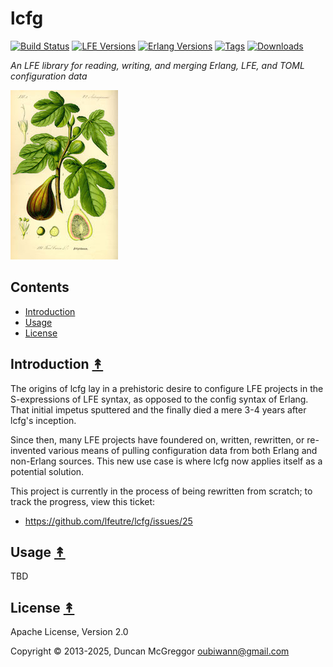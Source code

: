 # lcfg

[![Build Status][gh-actions-badge]][gh-actions]
[![LFE Versions][lfe-badge]][lfe]
[![Erlang Versions][erlang-badge]][versions]
[![Tags][github-tags-badge]][github-tags]
[![Downloads][hex-downloads]][hex-package]

*An LFE library for reading, writing, and merging Erlang, LFE, and TOML configuration data*

[![Project Logo][logo]][logo-large]


## Contents

* [Introduction](#introduction-)
* [Usage](#usage-)
* [License](#license-)

## Introduction [&#x219F;](#contents)

The origins of lcfg lay in a prehistoric desire to configure LFE projects in the S-expressions of LFE syntax, as opposed to the config syntax of Erlang. That initial impetus sputtered and the finally died a mere 3-4 years after lcfg's inception.

Since then, many LFE projects have foundered on, written, rewritten, or re-invented various means of pulling configuration data from both Erlang and non-Erlang sources. This new use case is where lcfg now applies itself as a potential solution.

This project is currently in the process of being rewritten from scratch; to track the progress, view this ticket:
* https://github.com/lfeutre/lcfg/issues/25

## Usage [&#x219F;](#contents)

TBD

## License [&#x219F;](#contents)

Apache License, Version 2.0

Copyright © 2013-2025, Duncan McGreggor <oubiwann@gmail.com>

[//]: ---Named-Links---

[logo]: priv/images/Illustration_Ficus_carica0-small.jpg
[logo-large]: priv/images/Illustration_Ficus_carica0.jpg
[screenshot]: priv/images/screenshot.png
[org]: https://github.com/lfeutre
[github]: https://github.com/lfeutre/lcfg
[gh-actions-badge]: https://github.com/lfeutre/lcfg/workflows/ci%2Fcd/badge.svg
[gh-actions]: https://github.com/lfeutre/lcfg/actions
[lfe]: https://github.com/lfe/lfe
[lfe-badge]: https://img.shields.io/badge/lfe-2.2+-blue.svg
[erlang-badge]: https://img.shields.io/badge/erlang-21%20to%2027-blue.svg
[versions]: https://github.com/lfeutre/dirs/blob/main/rebar.config
[github-tags]: https://github.com/lfeutre/lcfg/tags
[github-tags-badge]: https://img.shields.io/github/tag/lfeutre/lcfg.svg
[github-downloads]: https://img.shields.io/github/downloads/lfeutre/lcfg/total.svg
[hex-badge]: https://img.shields.io/hexpm/v/lcfg.svg?maxAge=2592000
[hex-package]: https://hex.pm/packages/lcfg
[hex-downloads]: https://img.shields.io/hexpm/dt/lcfg.svg
